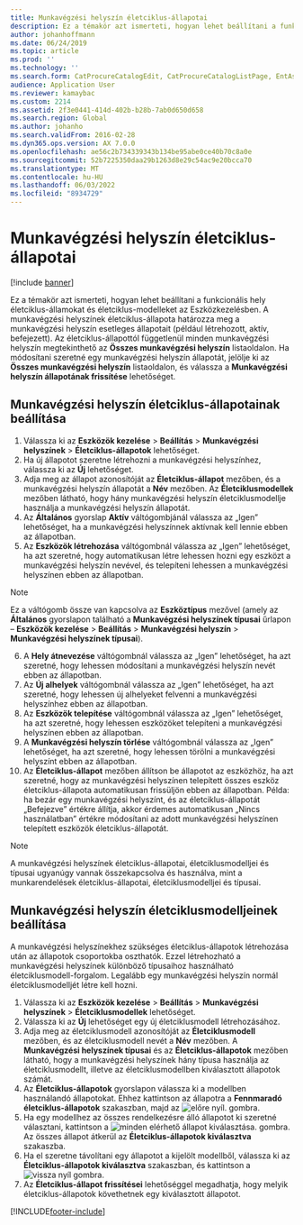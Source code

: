 ```yaml
---
title: Munkavégzési helyszín életciklus-állapotai
description: Ez a témakör azt ismerteti, hogyan lehet beállítani a funkcionális hely államokat és életciklus-modelleket az Eszközkezelésben.
author: johanhoffmann
ms.date: 06/24/2019
ms.topic: article
ms.prod: ''
ms.technology: ''
ms.search.form: CatProcureCatalogEdit, CatProcureCatalogListPage, EntAssetFunctionalLocationLifecycleModel, EntAssetFunctionalLocationLifecycleState
audience: Application User
ms.reviewer: kamaybac
ms.custom: 2214
ms.assetid: 2f3e0441-414d-402b-b28b-7ab0d650d658
ms.search.region: Global
ms.author: johanho
ms.search.validFrom: 2016-02-28
ms.dyn365.ops.version: AX 7.0.0
ms.openlocfilehash: ae56c2b734339343b134be95abe0ce40b70c8a0e
ms.sourcegitcommit: 52b7225350daa29b1263d8e29c54ac9e20bcca70
ms.translationtype: MT
ms.contentlocale: hu-HU
ms.lasthandoff: 06/03/2022
ms.locfileid: "8934729"
---
```

# <a name="functional-location-lifecycle-states"></a>Munkavégzési helyszín életciklus-állapotai

[!include [banner](../../includes/banner.md)]

 

Ez a témakör azt ismerteti, hogyan lehet beállítani a funkcionális hely életciklus-államokat és életciklus-modelleket az Eszközkezelésben. A munkavégzési helyszínek életciklus-állapota határozza meg a munkavégzési helyszín esetleges állapotait (például létrehozott, aktív, befejezett). Az életciklus-állapottól függetlenül minden munkavégzési helyszín megtekinthető az **Összes munkavégzési helyszín** listaoldalon. Ha módosítani szeretné egy munkavégzési helyszín állapotát, jelölje ki az **Összes munkavégzési helyszín** listaoldalon, és válassza a **Munkavégzési helyszín állapotának frissítése** lehetőséget.

## <a name="set-up-functional-location-lifecycle-states"></a>Munkavégzési helyszín életciklus-állapotainak beállítása

1. Válassza ki az **Eszközök kezelése** > **Beállítás** > **Munkavégzési helyszínek** > **Életciklus-állapotok** lehetőséget.
2. Ha új állapotot szeretne létrehozni a munkavégzési helyszínhez, válassza ki az **Új** lehetőséget.
3. Adja meg az állapot azonosítóját az **Életciklus-állapot** mezőben, és a munkavégzési helyszín állapotát a **Név** mezőben. Az **Életciklusmodellek** mezőben látható, hogy hány munkavégzési helyszín életciklusmodellje használja a munkavégzési helyszín állapotát.
4. Az **Általános** gyorslap **Aktív** váltógombjánál válassza az „Igen” lehetőséget, ha a munkavégzési helyszínnek aktívnak kell lennie ebben az állapotban.
5. Az **Eszközök létrehozása** váltógombnál válassza az „Igen” lehetőséget, ha azt szeretné, hogy automatikusan létre lehessen hozni egy eszközt a munkavégzési helyszín nevével, és telepíteni lehessen a munkavégzési helyszínen ebben az állapotban.  
>[!NOTE]
>Ez a váltógomb össze van kapcsolva az **Eszköztípus** mezővel (amely az **Általános** gyorslapon található a **Munkavégzési helyszínek típusai** űrlapon – **Eszközök kezelése** > **Beállítás** > **Munkavégzési helyszín** > **Munkavégzési helyszínek típusai**).

6. A **Hely átnevezése** váltógombnál válassza az „Igen” lehetőséget, ha azt szeretné, hogy lehessen módosítani a munkavégzési helyszín nevét ebben az állapotban.
7. Az **Új alhelyek** váltógombnál válassza az „Igen” lehetőséget, ha azt szeretné, hogy lehessen új alhelyeket felvenni a munkavégzési helyszínhez ebben az állapotban.
8. Az **Eszközök telepítése** váltógombnál válassza az „Igen” lehetőséget, ha azt szeretné, hogy lehessen eszközöket telepíteni a munkavégzési helyszínen ebben az állapotban.
9. A **Munkavégzési helyszín törlése** váltógombnál válassza az „Igen” lehetőséget, ha azt szeretné, hogy lehessen törölni a munkavégzési helyszínt ebben az állapotban.
10. Az **Életciklus-állapot** mezőben állítson be állapotot az eszközhöz, ha azt szeretné, hogy az munkavégzési helyszínen telepített összes eszköz életciklus-állapota automatikusan frissüljön ebben az állapotban. Példa: ha bezár egy munkavégzési helyszínt, és az életciklus-állapotát „Befejezve” értékre állítja, akkor érdemes automatikusan „Nincs használatban” értékre módosítani az adott munkavégzési helyszínen telepített eszközök életciklus-állapotát.


>[!NOTE]
>A munkavégzési helyszínek életciklus-állapotai, életciklusmodelljei és típusai ugyanúgy vannak összekapcsolva és használva, mint a munkarendelések életciklus-állapotai, életciklusmodelljei és típusai. 

## <a name="set-up-functional-location-lifecycle-models"></a>Munkavégzési helyszín életciklusmodelljeinek beállítása

A munkavégzési helyszínekhez szükséges életciklus-állapotok létrehozása után az állapotok csoportokba oszthatók. Ezzel létrehozható a munkavégzési helyszínek különböző típusaihoz használható életciklusmodell-forgalom. Legalább egy munkavégzési helyszín normál életciklusmodelljét létre kell hozni.

1. Válassza ki az **Eszközök kezelése** > **Beállítás** > **Munkavégzési helyszínek** > **Életciklusmodellek** lehetőséget.
2. Válassza ki az **Új** lehetőséget egy új életciklusmodell létrehozásához.
3. Adja meg az életciklusmodell azonosítóját az **Életciklusmodell** mezőben, és az életciklusmodell nevét a **Név** mezőben. A **Munkavégzési helyszínek típusai** és az **Életciklus-állapotok** mezőben látható, hogy a munkavégzési helyszínek hány típusa használja az életciklusmodellt, illetve az életciklusmodellben kiválasztott állapotok számát.
4. Az **Életciklus-állapotok** gyorslapon válassza ki a modellben használandó állapotokat. Ehhez kattintson az állapotra a **Fennmaradó életciklus-állapotok** szakaszban, majd az ![előre nyíl.](media/02-setup-for-functional-locations.png) gombra.
5. Ha egy modellhez az összes rendelkezésre álló állapotot ki szeretné választani, kattintson a ![minden elérhető állapot kiválasztása.](media/03-setup-for-functional-locations.png) gombra. Az összes állapot átkerül az **Életciklus-állapotok kiválasztva** szakaszba.
6. Ha el szeretne távolítani egy állapotot a kijelölt modellből, válassza ki az **Életciklus-állapotok kiválasztva** szakaszban, és kattintson a ![vissza nyíl](media/04-setup-for-functional-locations.png) gombra.
7. Az **Életciklus-állapot frissítései** lehetőséggel megadhatja, hogy melyik életciklus-állapotok követhetnek egy kiválasztott állapotot.


[!INCLUDE[footer-include](../../../includes/footer-banner.md)]
